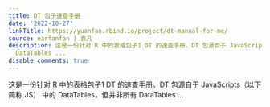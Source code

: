 ```yaml
---
title: DT 包子速查手册
date: '2022-10-27'
linkTitle: https://yuanfan.rbind.io/project/dt-manual-for-me/
source: earfanfan | 袁凡
description: 这是一份针对 R 中的表格包子1 DT 的速查手册。DT 包源自于 JavaScripts（以下简称 JS） 中的 DataTables，但并非所有
  DataTables ...
disable_comments: true
---
```

这是一份针对 R 中的表格包子1 DT 的速查手册。DT 包源自于 JavaScripts（以下简称 JS） 中的 DataTables，但并非所有 DataTables ...